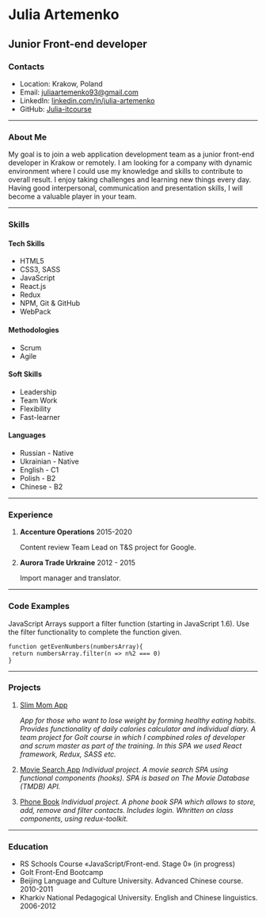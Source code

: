 # Julia Artemenko #

## Junior Front-end developer ##

### Contacts ###
* Location: Krakow, Poland
* Email: juliaartemenko93@gmail.com 
* LinkedIn: [linkedin.com/in/julia-artemenko](https://linkedin.com/in/julia-artemenko)
* GitHub: [Julia-itcourse](https://github.com/Julia-itcourse/)

****

### About Me ###
My goal is to join a web application development team as a junior front-end developer in Krakow or remotely.
I am looking for a company with dynamic environment where I could use my knowledge and skills to contribute to overall result. 
I enjoy taking challenges and learning new things every day. 
Having good interpersonal, communication and presentation skills, I will become a valuable player in your team.

****

### Skills ###
#### Tech Skills ####
* HTML5
* CSS3, SASS
* JavaScript
* React.js
* Redux
* NPM, Git & GitHub
* WebPack

#### Methodologies ####
* Scrum
* Agile

#### Soft Skills ####
* Leadership
* Team Work
* Flexibility
* Fast-learner

#### Languages ####
* Russian - Native
* Ukrainian - Native
* English - C1
* Polish - B2
* Chinese - B2

****

### Experience ###

1. **Accenture Operations**  2015-2020
    
    
    Content review Team Lead on T&S project for Google.
2. **Aurora Trade Urkraine**  2012 - 2015
    
    
    Import manager and translator.

****

### Code Examples ###
JavaScript Arrays support a filter function (starting in JavaScript 1.6). Use the filter functionality to complete the function given.

```
function getEvenNumbers(numbersArray){
 return numbersArray.filter(n => n%2 === 0)
}
```
****

### Projects ###
1. [Slim Mom App](https://github.com/irynazalata/react-project-slim-mom/)

   _App for those who want to lose weight by forming healthy eating habits. Provides functionality of daily calories calculator and individual diary.
    A team project for GoIt course in which I compbined roles of developer and scrum master as part of the training. 
    In this SPA we used React framework, Redux, SASS etc._

2. [Movie Search App](https://github.com/Julia-itcourse/movie-search-hooks)
    _Individual project. A movie search SPA using functional components (hooks). SPA is based on The Movie Database (TMDB) API._

3. [Phone Book](https://github.com/Julia-itcourse/goit-react-hw-08-phonebook)
   _Individual project. A phone book SPA which allows to store, add, remove and filter contacts. Includes login. Whritten on class components, using redux-toolkit._
   
****

### Education ###

* RS Schools Course «JavaScript/Front-end. Stage 0» (in progress)
* GoIt Front-End Bootcamp
* Beijing Language and Culture University. Advanced Chinese course. 2010-2011
* Kharkiv National Pedagogical University. English and Chinese linguistics. 2006-2012


